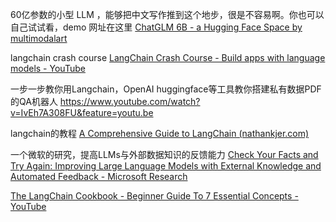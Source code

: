 
60亿参数的小型 LLM ，能够把中文写作推到这个地步，很是不容易啊。你也可以自己试试看，demo 网址在这里  [ChatGLM 6B - a Hugging Face Space by multimodalart](https://huggingface.co/spaces/multimodalart/ChatGLM-6B)

langchain crash course [LangChain Crash Course - Build apps with language models - YouTube](https://www.youtube.com/watch?v=LbT1yp6quS8)

一步一步教你用Langchain，OpenAI huggingface等工具教你搭建私有数据PDF的QA机器人 https://www.youtube.com/watch?v=IvEh7A308FU&feature=youtu.be


langchain的教程 [A Comprehensive Guide to LangChain (nathankjer.com)](https://nathankjer.com/introduction-to-langchain/)  

一个微软的研究，提高LLMs与外部数据知识的反馈能力  [Check Your Facts and Try Again: Improving Large Language Models with External Knowledge and Automated Feedback - Microsoft Research](https://www.microsoft.com/en-us/research/group/deep-learning-group/articles/check-your-facts-and-try-again-improving-large-language-models-with-external-knowledge-and-automated-feedback/)


[The LangChain Cookbook - Beginner Guide To 7 Essential Concepts - YouTube](https://www.youtube.com/watch?v=2xxziIWmaSA)

